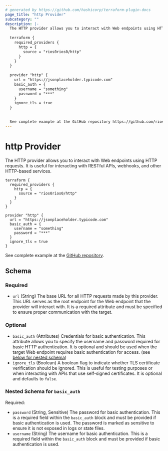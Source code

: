 ```yaml
---
# generated by https://github.com/hashicorp/terraform-plugin-docs
page_title: "http Provider"
subcategory: ""
description: |-
  The HTTP provider allows you to interact with Web endpoints using HTTP requests. It is useful for interacting with RESTful APIs, webhooks, and other HTTP-based services.
  
  terraform {
    required_providers {
      http = {
        source = "rios0rios0/http"
      }
    }
  }
  
  provider "http" {
    url = "https://jsonplaceholder.typicode.com"
    basic_auth = {
      username = "something"
      password = "***"
    }
    ignore_tls = true
  }
  
  
  See complete example at the GitHub repository https://github.com/rios0rios0/terraform-provider-http/blob/main/examples/main.tf.
---
```


# http Provider

The HTTP provider allows you to interact with Web endpoints using HTTP requests. It is useful for interacting with RESTful APIs, webhooks, and other HTTP-based services.

```hcl
terraform {
  required_providers {
    http = {
      source = "rios0rios0/http"
    }
  }
}

provider "http" {
  url = "https://jsonplaceholder.typicode.com"
  basic_auth = {
    username = "something"
    password = "***"
  }
  ignore_tls = true
}

```

See complete example at the [GitHub repository](https://github.com/rios0rios0/terraform-provider-http/blob/main/examples/main.tf).



<!-- schema generated by tfplugindocs -->
## Schema

### Required

- `url` (String) The base URL for all HTTP requests made by this provider. This URL serves as the root endpoint for the Web endpoint that the provider will interact with. It is a required attribute and must be specified to ensure proper communication with the target.

### Optional

- `basic_auth` (Attributes) Credentials for basic authentication. This attribute allows you to specify the username and password required for basic HTTP authentication. It is optional and should be used when the target Web endpoint requires basic authentication for access. (see [below for nested schema](#nestedatt--basic_auth))
- `ignore_tls` (Boolean) A boolean flag to indicate whether TLS certificate verification should be ignored. This is useful for testing purposes or when interacting with APIs that use self-signed certificates. It is optional and defaults to `false`.

<a id="nestedatt--basic_auth"></a>
### Nested Schema for `basic_auth`

Required:

- `password` (String, Sensitive) The password for basic authentication. This is a required field within the `basic_auth` block and must be provided if basic authentication is used. The password is marked as sensitive to ensure it is not exposed in logs or state files.
- `username` (String) The username for basic authentication. This is a required field within the `basic_auth` block and must be provided if basic authentication is used.
